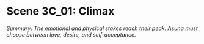 # Scene 3C_01: Climax

*Summary: The emotional and physical stakes reach their peak. Asuna must choose between love, desire, and self-acceptance.*
